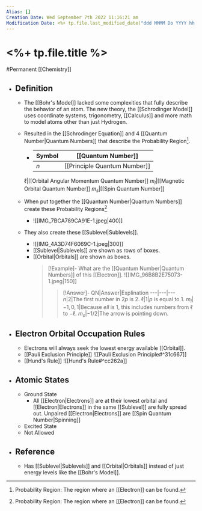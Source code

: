 ```yaml
---
Alias: []
Creation Date: Wed September 7th 2022 11:16:21 am 
Modification Date: <%+ tp.file.last_modified_date("ddd MMMM Do YYYY hh:mm:ss a") %>
---
```

# <%+ tp.file.title %>
#Permanent [[Chemistry]]

- ## Definition
	- The [[Bohr's Model]] lacked some complexities that fully describe the behavior of an atom. The new theory, the [[Schrodinger Model]] uses coordinate systems, trigonometry, [[Calculus]] and more math to model atoms other than just Hydrogen.
	- Resulted in the [[Schrodinger Equation]] and 4 [[Quantum Number|Quantum Numbers]] that describe the Probability Region[^1].
		- Symbol|[[Quantum Number]]
		  ---|---
		  $n$|[[Principle Quantum Number]] 
		 $\ell$|[[Orbital Angular Momentum Quantum Number]]
		 $m_l$|[[Magnetic Orbital Quantum Number]]
		 $m_s$|[[Spin Quantum Number]]
		 
	- When put together the [[Quantum Number|Quantum Numbers]] create these Probability Regions[^1]
		- ![[IMG_7BCA789CA91E-1.jpeg|400]]
   - They also create these [[Sublevel|Sublevels]].
	   - ![[IMG_4A3D74F6069C-1.jpeg|300]]
	   - [[Sublevel|Sublevels]] are shown as rows of boxes.
	   - [[Orbital|Orbitals]] are shown as boxes.
	     > [!Example]-
	     > What are the [[Quantum Number|Quantum Numbers]] of this [[Electron]].
	     > ![[IMG_96B8B2E75073-1.jpeg|150]]
	     > > [!Answer]-
	     > > QN|Answer|Explination
	     > > ---|---|---
	     > > $n$|$2$|The first number in $2p$ is $2$.
	     > > $\ell$|$1$|$p$ is equal to $1$.
	     > > $m_l$|$-1,0,1$|Because $ell$ is $1$, this includes numbers from $\ell$ to $-\ell$.
	     > > $m_s$|$-1/2$|The arrow is pointing down.
	    
- ## Electron Orbital Occupation Rules
	- Electrons will always seek the lowest energy available [[Orbital]].
	- [[Pauli Exclusion Principle]]
	![[Pauli Exclusion Principle#^31c667]]
	- [[Hund's Rule]]
	![[Hund's Rule#^cc262a]]
- ## Atomic States
	- Ground State
		- All [[Electron|Electrons]] are at their lowest orbital and [[Electron|Electrons]] in the same [[Sublevel]] are fully spread out. Unpaired [[Electron|Electrons]] are [[Spin Quantum Number|Spinning]]
	- Excited State
	- Not Allowed
- ## Reference
	- Has [[Sublevel|Sublevels]] and [[Orbital|Orbitals]] instead of just energy levels like the [[Bohr's Model]].


[^1]: Probability Region: The region where an [[Electron]] can be found.